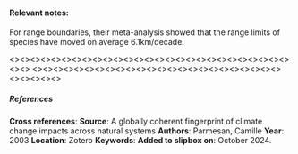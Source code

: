 #### **Relevant notes**:
For range boundaries, their meta-analysis showed that the range limits of species have moved on average 6.1km/decade.

<><><><><><><><><><><><><><><><><><><><><><><><><><><><><>
<><><><><><><><><><><><><><><><><><><><><><><><><><><><><>
##### References
**Cross references**:
**Source**: A globally coherent fingerprint of climate change impacts across natural systems
**Authors**: Parmesan, Camille
**Year**: 2003
**Location**: Zotero
**Keywords**: 
**Added to slipbox on**:  October 2024. 